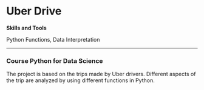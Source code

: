 # Uber Drive


**Skills and Tools**

Python Functions, Data Interpretation

---

### Course Python for Data Science

The project is based on the trips made by Uber drivers. Different aspects of the trip are analyzed by using different functions in Python.

